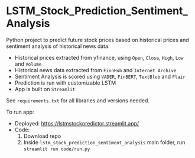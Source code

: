 # LSTM_Stock_Prediction_Sentiment_Analysis
Python project to predict future stock prices based on historical prices and sentiment analysis of historical news data.

- Historical prices extracted from yfinance, using `Open`, `Close`, `High`, `Low` and `Volume`
- Historical news data extracted from `FinnHub` and `Internet Archive`
- Sentiment Analysis is scored using `VADER`, `FinBERT`, `TextBlob` and `Flair`
- Prediction is run with customizable LSTM
- App is built on `Streamlit`

See `requirements.txt` for all libraries and versions needed.

To run app:
- Deployed: https://lstmstockpredictor.streamlit.app/
- Code: 
    1. Download repo
    2. Inside `lstm_stock_prediction_sentiment_analysis` main folder, run `streamlit run code/run.py`
